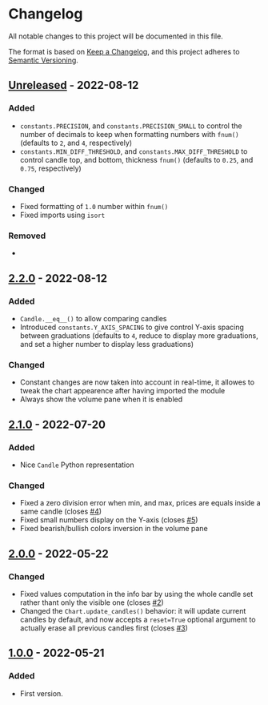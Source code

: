 # Changelog

All notable changes to this project will be documented in this file.

The format is based on [Keep a Changelog](https://keepachangelog.com/en/1.0.0/),
and this project adheres to [Semantic Versioning](https://semver.org/spec/v2.0.0.html).

## [Unreleased] - 2022-08-12

### Added
- `constants.PRECISION`, and `constants.PRECISION_SMALL` to control the number of decimals to keep when formatting numbers with `fnum()` (defaults to `2`, and `4`, respectively)
- `constants.MIN_DIFF_THRESHOLD`, and `constants.MAX_DIFF_THRESHOLD` to control candle top, and bottom, thickness `fnum()` (defaults to `0.25`, and `0.75`, respectively)

### Changed
- Fixed formatting of `1.0` number within `fnum()`
- Fixed imports using `isort`

### Removed
- 

## [2.2.0] - 2022-08-12

### Added
- `Candle.__eq__()` to allow comparing candles
- Introduced `constants.Y_AXIS_SPACING` to give control Y-axis spacing between graduations (defaults to `4`, reduce to display more graduations, and set a higher number to display less graduations)

### Changed
- Constant changes are now taken into account in real-time, it allowes to tweak the chart appearence after having imported the module
- Always show the volume pane when it is enabled

## [2.1.0] - 2022-07-20

### Added
- Nice `Candle` Python representation

### Changed
- Fixed a zero division error when min, and max, prices are equals inside a same candle (closes [#4])
- Fixed small numbers display on the Y-axis (closes [#5])
- Fixed bearish/bullish colors inversion in the volume pane

## [2.0.0] - 2022-05-22

### Changed
- Fixed values computation in the info bar by using the whole candle set rather thant only the visible one (closes [#2])
- Changed the `Chart.update_candles()` behavior: it will update current candles by default, and now accepts a `reset=True` optional argument to actually erase all previous candles first (closes [#3])

## [1.0.0] - 2022-05-21

### Added
- First version.


[Unreleased]: https://github.com/BoboTiG/py-candlestick-chart/compare/v2.2.0...HEAD
[2.2.0]: https://github.com/BoboTiG/py-candlestick-chart/tree/v2.2.0
[2.1.0]: https://github.com/BoboTiG/py-candlestick-chart/tree/v2.1.0
[2.0.0]: https://github.com/BoboTiG/py-candlestick-chart/tree/v2.0.0
[1.0.0]: https://github.com/BoboTiG/py-candlestick-chart/tree/v1.0.0

[#2]: https://github.com/BoboTiG/py-candlestick-chart/issues/2
[#3]: https://github.com/BoboTiG/py-candlestick-chart/issues/3
[#4]: https://github.com/BoboTiG/py-candlestick-chart/issues/4
[#5]: https://github.com/BoboTiG/py-candlestick-chart/issues/5

